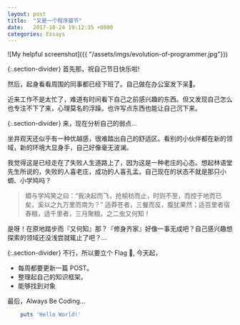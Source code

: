 ```yaml
---
layout: post
title:  "又是一个程序猿节"
date:   2017-10-24 19:12:35 +0800
categories: Essays
---
```

![My helpful screenshot]({{ "/assets/imgs/evolution-of-programmer.jpg"}})

{:.section-divider}
首先那，祝自己节日快乐啦!

然后，起身看看周围的同事都已经下班了。自己做在办公室发下呆🤔。

近来工作不是太忙了，难道有时间看下自己之前感兴趣的东西。但又发现自己怎么也专注不下了来，心理莫名的浮躁。也许写点东西也能让自己沉下来。

{:.section-divider}
来，现在分析自己的弱点...

坐井观天还似乎有一种优越感，很难踏出自己的舒适区。看别的小伙伴都在新的领域，新的环境大显身手，自己好像毫无波澜。

我觉得这是已经走在了失败人生道路上了，因为这是一种老庄的心态。想起林语堂先生所说的，失败的人喜老庄，成功的人喜孔孟。自己现在的状态不就是那只小蜩、小学鸠吗？

>蜩与学鸠笑之曰：“我决起而飞，抢榆枋而止，时则不至，而控于地而已矣，奚以之九万里而南为？” 适莽苍者，三餐而反，腹犹果然；适百里者宿舂粮，适千里者，三月聚粮。之二虫又何知！

是呀！在原地踏步而『又何知』那？『修身齐家』好像一事无成吧？自己感兴趣想探索的领域还没浅尝就辄止了吧？...

{:.section-divider}
不行，所以要立个 Flag 🚩, 今天起，

- 每周都要更新一篇 POST。
- 整理起自己的知识框架。
- 能够找到对象

最后，Always Be Coding...

```ruby
    puts 'Hello World!'
```
